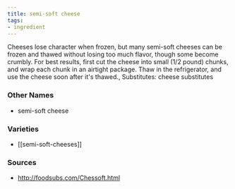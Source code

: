 ```yaml
---
title: semi-soft cheese
tags:
- ingredient
---
```

Cheeses lose character when frozen, but many semi-soft cheeses can be frozen and thawed without losing too much flavor, though some become crumbly. For best results, first cut the cheese into small (1/2 pound) chunks, and wrap each chunk in an airtight package. Thaw in the refrigerator, and use the cheese soon after it's thawed., Substitutes: cheese substitutes

### Other Names

* semi-soft cheese

### Varieties

* [[semi-soft-cheeses]]

### Sources
* http://foodsubs.com/Chessoft.html
